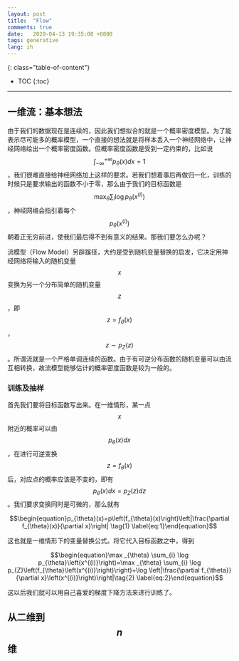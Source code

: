 ```yaml
---
layout: post
title:  "Flow"
comments: true
date:   2020-04-13 19:35:00 +0800
tags: generative
lang: zh
---
```


> 


<!--more-->

{: class="table-of-content"}
* TOC
{:toc}

---

## 一维流：基本想法

由于我们的数据现在是连续的，因此我们想拟合的就是一个概率密度模型。为了能表示尽可能多的概率模型，一个直接的想法就是将样本丢入一个神经网络中，让神经网络给出一个概率密度函数。但概率密度函数是受到一定约束的，比如说$$\int_{-\infty}^{+\infty} p_{\theta}(x) d x=1$$，我们很难直接给神经网络加上这样的要求。若我们想着事后再做归一化，训练的时候只是要求输出的函数不小于零，那么由于我们的目标函数是$$\max _{\theta} \sum_{i} \log p_{\theta}\left(x^{(i)}\right)$$，神经网络会指引着每个$$p_{\theta}\left(x^{(i)}\right)$$朝着正无穷前进，使我们最后得不到有意义的结果。那我们要怎么办呢？

流模型（Flow Model）另辟蹊径，大约是受到随机变量替换的启发，它决定用神经网络将输入的随机变量$$x$$变换为另一个分布简单的随机变量$$z$$，即$$z=f_{\theta}(x)$$，$$z \sim p_{Z}(z)$$。所谓流就是一个严格单调连续的函数。由于有可逆分布函数的随机变量可以由流互相转换，故流模型能够估计的概率密度函数是较为一般的。

### 训练及抽样

首先我们要将目标函数写出来。在一维情形，某一点$$x$$附近的概率可以由 $$p_{\theta}(x) d x$$，在进行可逆变换$$z=f_{\theta}(x)$$后，对应点的概率应该是不变的，即有$$p_{\theta}(x) d x=p_{Z}(z) d z$$。我们要求变换同时是可微的，那么就有

$$\begin{equation}p_{\theta}(x)=p\left(f_{\theta}(x)\right)\left|\frac{\partial f_{\theta}(x)}{\partial x}\right| \tag{1} \label{eq:1}\end{equation}$$

这也就是一维情形下的变量替换公式。将它代入目标函数之中，得到

$$\begin{equation}\max _{\theta} \sum_{i} \log p_{\theta}\left(x^{(i)}\right)=\max _{\theta} \sum_{i} \log p_{Z}\left(f_{\theta}\left(x^{(i)}\right)\right)+\log \left|\frac{\partial f_{\theta}}{\partial x}\left(x^{(i)}\right)\right|\tag{2} \label{eq:2}\end{equation}$$

这以后我们就可以用自己喜爱的梯度下降方法来进行训练了。

## 从二维到$$n$$维


